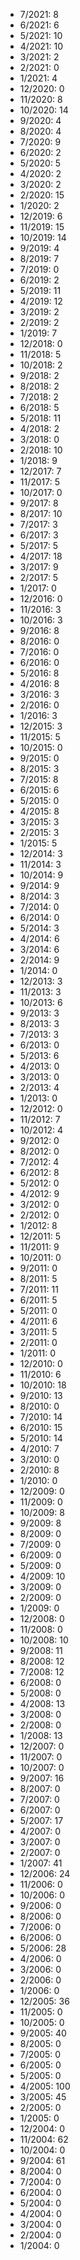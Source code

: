 *  7/2021: 8
*  6/2021: 6
*  5/2021: 10
*  4/2021: 10
*  3/2021: 2
*  2/2021: 0
*  1/2021: 4
*  12/2020: 0
*  11/2020: 8
*  10/2020: 14
*  9/2020: 4
*  8/2020: 4
*  7/2020: 9
*  6/2020: 2
*  5/2020: 5
*  4/2020: 2
*  3/2020: 2
*  2/2020: 15
*  1/2020: 2
*  12/2019: 6
*  11/2019: 15
*  10/2019: 14
*  9/2019: 4
*  8/2019: 7
*  7/2019: 0
*  6/2019: 2
*  5/2019: 11
*  4/2019: 12
*  3/2019: 2
*  2/2019: 2
*  1/2019: 7
*  12/2018: 0
*  11/2018: 5
*  10/2018: 2
*  9/2018: 2
*  8/2018: 2
*  7/2018: 2
*  6/2018: 5
*  5/2018: 11
*  4/2018: 2
*  3/2018: 0
*  2/2018: 10
*  1/2018: 9
*  12/2017: 7
*  11/2017: 5
*  10/2017: 0
*  9/2017: 8
*  8/2017: 10
*  7/2017: 3
*  6/2017: 3
*  5/2017: 5
*  4/2017: 18
*  3/2017: 9
*  2/2017: 5
*  1/2017: 0
*  12/2016: 0
*  11/2016: 3
*  10/2016: 3
*  9/2016: 8
*  8/2016: 0
*  7/2016: 0
*  6/2016: 0
*  5/2016: 8
*  4/2016: 8
*  3/2016: 3
*  2/2016: 0
*  1/2016: 3
*  12/2015: 3
*  11/2015: 5
*  10/2015: 0
*  9/2015: 0
*  8/2015: 3
*  7/2015: 8
*  6/2015: 6
*  5/2015: 0
*  4/2015: 8
*  3/2015: 3
*  2/2015: 3
*  1/2015: 5
*  12/2014: 3
*  11/2014: 3
*  10/2014: 9
*  9/2014: 9
*  8/2014: 3
*  7/2014: 0
*  6/2014: 0
*  5/2014: 3
*  4/2014: 6
*  3/2014: 6
*  2/2014: 9
*  1/2014: 0
*  12/2013: 3
*  11/2013: 3
*  10/2013: 6
*  9/2013: 3
*  8/2013: 3
*  7/2013: 3
*  6/2013: 0
*  5/2013: 6
*  4/2013: 0
*  3/2013: 0
*  2/2013: 4
*  1/2013: 0
*  12/2012: 0
*  11/2012: 7
*  10/2012: 4
*  9/2012: 0
*  8/2012: 0
*  7/2012: 4
*  6/2012: 8
*  5/2012: 0
*  4/2012: 9
*  3/2012: 0
*  2/2012: 0
*  1/2012: 8
*  12/2011: 5
*  11/2011: 9
*  10/2011: 0
*  9/2011: 0
*  8/2011: 5
*  7/2011: 11
*  6/2011: 5
*  5/2011: 0
*  4/2011: 6
*  3/2011: 5
*  2/2011: 0
*  1/2011: 0
*  12/2010: 0
*  11/2010: 6
*  10/2010: 18
*  9/2010: 13
*  8/2010: 0
*  7/2010: 14
*  6/2010: 15
*  5/2010: 14
*  4/2010: 7
*  3/2010: 0
*  2/2010: 8
*  1/2010: 0
*  12/2009: 0
*  11/2009: 0
*  10/2009: 8
*  9/2009: 8
*  8/2009: 0
*  7/2009: 0
*  6/2009: 0
*  5/2009: 0
*  4/2009: 10
*  3/2009: 0
*  2/2009: 0
*  1/2009: 0
*  12/2008: 0
*  11/2008: 0
*  10/2008: 10
*  9/2008: 11
*  8/2008: 12
*  7/2008: 12
*  6/2008: 0
*  5/2008: 0
*  4/2008: 13
*  3/2008: 0
*  2/2008: 0
*  1/2008: 13
*  12/2007: 0
*  11/2007: 0
*  10/2007: 0
*  9/2007: 16
*  8/2007: 0
*  7/2007: 0
*  6/2007: 0
*  5/2007: 17
*  4/2007: 0
*  3/2007: 0
*  2/2007: 0
*  1/2007: 41
*  12/2006: 24
*  11/2006: 0
*  10/2006: 0
*  9/2006: 0
*  8/2006: 0
*  7/2006: 0
*  6/2006: 0
*  5/2006: 28
*  4/2006: 0
*  3/2006: 0
*  2/2006: 0
*  1/2006: 0
*  12/2005: 36
*  11/2005: 0
*  10/2005: 0
*  9/2005: 40
*  8/2005: 0
*  7/2005: 0
*  6/2005: 0
*  5/2005: 0
*  4/2005: 100
*  3/2005: 45
*  2/2005: 0
*  1/2005: 0
*  12/2004: 0
*  11/2004: 62
*  10/2004: 0
*  9/2004: 61
*  8/2004: 0
*  7/2004: 0
*  6/2004: 0
*  5/2004: 0
*  4/2004: 0
*  3/2004: 0
*  2/2004: 0
*  1/2004: 0